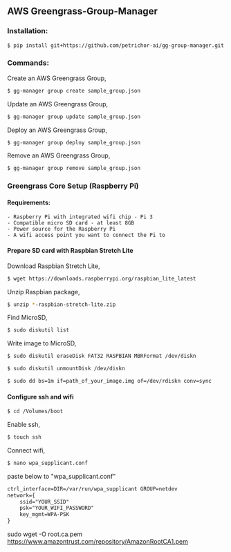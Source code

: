 ## AWS Greengrass-Group-Manager


### Installation:

```bash
$ pip install git+https://github.com/petrichor-ai/gg-group-manager.git
```

### Commands:

Create an AWS Greengrass Group,
```bash
$ gg-manager group create sample_group.json
```

Update an AWS Greengrass Group,
```bash
$ gg-manager group update sample_group.json
```

Deploy an AWS Greengrass Group,
```bash
$ gg-manager group deploy sample_group.json
```

Remove an AWS Greengrass Group,
```bash
$ gg-manager group remove sample_group.json
```


### Greengrass Core Setup (Raspberry Pi)

#### Requirements:

    - Raspberry Pi with integrated wifi chip - Pi 3
    - Compatible micro SD card - at least 8GB
    - Power source for the Raspberry Pi
    - A wifi access point you want to connect the Pi to


#### Prepare SD card with Raspbian Stretch Lite

Download Raspbian Stretch Lite,
```bash
$ wget https://downloads.raspberrypi.org/raspbian_lite_latest
```

Unzip Raspbian package,
```bash
$ unzip *-raspbian-stretch-lite.zip
```

Find MicroSD,
```bash
$ sudo diskutil list
```

Write image to MicroSD,
```bash
$ sudo diskutil eraseDisk FAT32 RASPBIAN MBRFormat /dev/diskn

$ sudo diskutil unmountDisk /dev/diskn

$ sudo dd bs=1m if=path_of_your_image.img of=/dev/rdiskn conv=sync
```

#### Configure ssh and wifi

```bash
$ cd /Volumes/boot
```

Enable ssh,
```bash
$ touch ssh
```

Connect wifi,
```bash
$ nano wpa_supplicant.conf
```

paste below to "wpa_supplicant.conf"
```txt
ctrl_interface=DIR=/var/run/wpa_supplicant GROUP=netdev
network={
    ssid="YOUR_SSID"
    psk="YOUR_WIFI_PASSWORD"
    key_mgmt=WPA-PSK
}
```


sudo wget -O root.ca.pem https://www.amazontrust.com/repository/AmazonRootCA1.pem

